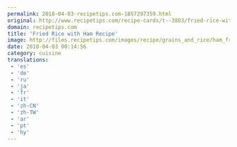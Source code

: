 ```yaml
---
permalink: 2018-04-03-recipetips.com-1857297359.html
original: http://www.recipetips.com/recipe-cards/t--3803/fried-rice-with-ham.asp
domain: recipetips.com
title: 'Fried Rice with Ham Recipe'
image: http://files.recipetips.com/images/recipe/grains_and_rice/ham_fried_rice.jpg
date: 2018-04-03 00:14:56
category: cuisine
translations: 
 - 'es'
 - 'de'
 - 'ru'
 - 'ja'
 - 'fr'
 - 'it'
 - 'zh-CN'
 - 'zh-TW'
 - 'ar'
 - 'pt'
 - 'hy'
---
```


